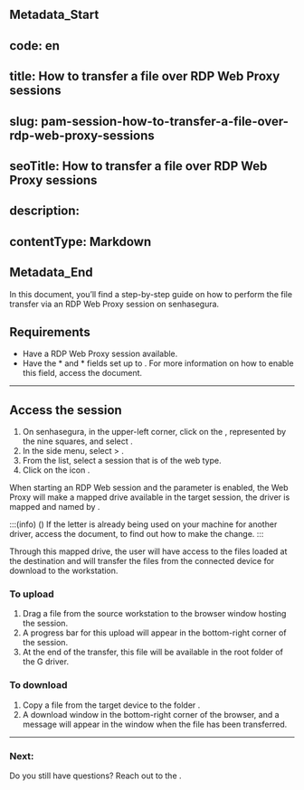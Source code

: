 ## Metadata_Start 
## code: en
## title: How to transfer a file over RDP Web Proxy sessions 
## slug: pam-session-how-to-transfer-a-file-over-rdp-web-proxy-sessions 
## seoTitle: How to transfer a file over RDP Web Proxy sessions 
## description:  
## contentType: Markdown 
## Metadata_End
In this document, you’ll find a step-by-step guide on how to perform the file transfer via an RDP Web Proxy session on senhasegura.

## Requirements

* Have a RDP Web Proxy session available.
* Have the * and * fields set up to . For more information on how to enable this field, access the  document.

---
## Access the session

1. On senhasegura, in the upper-left corner, click on the , represented by the nine squares, and select .
2. In the side menu, select  > .
3. From the list, select a session that is of the web type.
4. Click on the  icon .

When starting an RDP Web session and the parameter  is enabled, the Web Proxy will make a mapped drive available in the target session, the  driver is mapped and named by .

:::(info) ()
If the  letter is already being used on your machine for another driver, access the  document, to find out how to make the change.
:::

Through this mapped drive, the user will have access to the files loaded at the destination and will transfer the files from the connected device for download to the workstation.

### To upload

1. Drag a file from the source workstation to the browser window hosting the session.
2. A progress bar for this upload will appear in the bottom-right corner of the session.
3. At the end of the transfer, this file will be available in the root folder of the G driver.

### To download

1. Copy a file from the target device to the folder .
2. A download window in the bottom-right corner of the browser, and a message will appear in the window when the file has been transferred.

---
### Next:




Do you still have questions? Reach out to the .